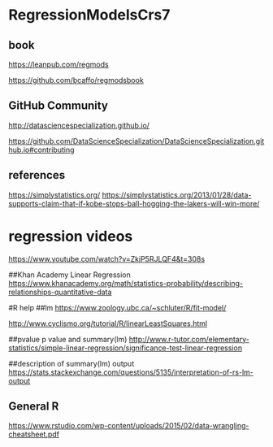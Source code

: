 # RegressionModelsCrs7

## book 

https://leanpub.com/regmods

https://github.com/bcaffo/regmodsbook


## GitHub Community
http://datasciencespecialization.github.io/

https://github.com/DataScienceSpecialization/DataScienceSpecialization.github.io#contributing

## references 
https://simplystatistics.org/
https://simplystatistics.org/2013/01/28/data-supports-claim-that-if-kobe-stops-ball-hogging-the-lakers-will-win-more/


# regression videos
https://www.youtube.com/watch?v=ZkjP5RJLQF4&t=308s


##Khan Academy Linear Regression
https://www.khanacademy.org/math/statistics-probability/describing-relationships-quantitative-data

#R help
##lm
https://www.zoology.ubc.ca/~schluter/R/fit-model/

http://www.cyclismo.org/tutorial/R/linearLeastSquares.html

##pvalue
p value and summary(lm)
http://www.r-tutor.com/elementary-statistics/simple-linear-regression/significance-test-linear-regression

##description of summary(lm) output
https://stats.stackexchange.com/questions/5135/interpretation-of-rs-lm-output

## General R
https://www.rstudio.com/wp-content/uploads/2015/02/data-wrangling-cheatsheet.pdf

